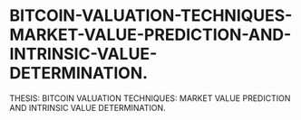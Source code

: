 # BITCOIN-VALUATION-TECHNIQUES-MARKET-VALUE-PREDICTION-AND-INTRINSIC-VALUE-DETERMINATION.
THESIS: BITCOIN VALUATION TECHNIQUES: MARKET VALUE PREDICTION AND INTRINSIC VALUE DETERMINATION.
